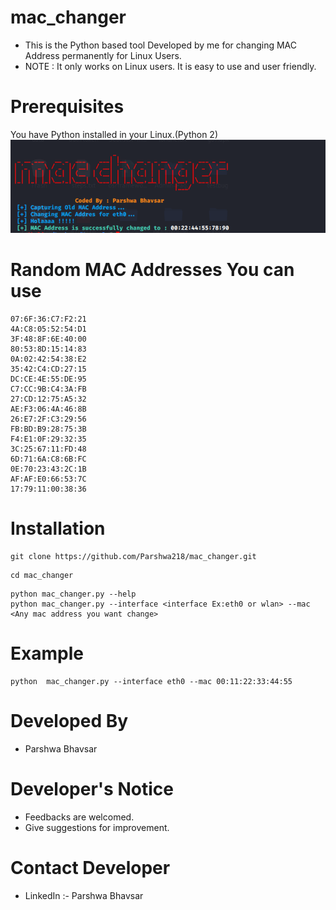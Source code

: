 # mac_changer
- This is the Python based tool Developed by me for changing MAC Address permanently for Linux Users.
- NOTE : It only works on Linux users.
It is easy to use and user friendly.

# Prerequisites
You have Python installed in your Linux.(Python 2)
<img src="Capture.PNG">

# Random MAC Addresses You can use 

```
07:6F:36:C7:F2:21
4A:C8:05:52:54:D1
3F:48:8F:6E:40:00
80:53:8D:15:14:83
0A:02:42:54:38:E2
35:42:C4:CD:27:15
DC:CE:4E:55:DE:95
C7:CC:9B:C4:3A:FB
27:CD:12:75:A5:32
AE:F3:06:4A:46:8B
26:E7:2F:C3:29:56
FB:BD:B9:28:75:3B
F4:E1:0F:29:32:35
3C:25:67:11:FD:48
6D:71:6A:C8:6B:FC
0E:70:23:43:2C:1B
AF:AF:E0:66:53:7C
17:79:11:00:38:36
```
# Installation 

```
git clone https://github.com/Parshwa218/mac_changer.git
```
```
cd mac_changer
```
```
python mac_changer.py --help
python mac_changer.py --interface <interface Ex:eth0 or wlan> --mac <Any mac address you want change>
```
# Example
```
python  mac_changer.py --interface eth0 --mac 00:11:22:33:44:55
```
# Developed By
- Parshwa Bhavsar

# Developer's Notice
 - Feedbacks are welcomed.
 - Give suggestions for improvement.
 
# Contact Developer
- LinkedIn :- Parshwa Bhavsar 
